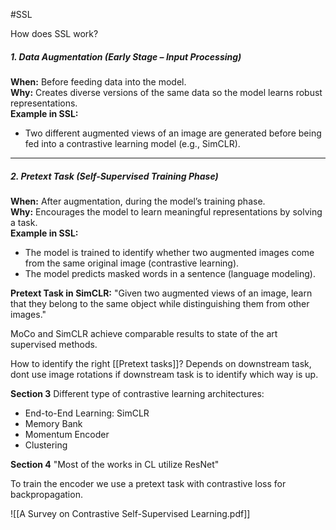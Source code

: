 #SSL 


How does SSL work? 
##### **1. Data Augmentation (Early Stage – Input Processing)**

**When:** Before feeding data into the model.  
**Why:** Creates diverse versions of the same data so the model learns robust representations.  
**Example in SSL:**

- Two different augmented views of an image are generated before being fed into a contrastive learning model (e.g., SimCLR).
---

##### **2. Pretext Task (Self-Supervised Training Phase)**

**When:** After augmentation, during the model’s training phase.  
**Why:** Encourages the model to learn meaningful representations by solving a task.  
**Example in SSL:**

- The model is trained to identify whether two augmented images come from the same original image (contrastive learning).
- The model predicts masked words in a sentence (language modeling).


**Pretext Task in SimCLR:** "Given two augmented views of an image, learn that they belong to the same object while distinguishing them from other images."

MoCo and SimCLR achieve comparable results to state of the art supervised methods.


How to identify the right [[Pretext tasks]]? Depends on downstream task, dont use image rotations if downstream task is to identify which way is up.

**Section 3**
Different type of contrastive learning architectures:

- End-to-End Learning: SimCLR
- Memory Bank
- Momentum Encoder
- Clustering

**Section 4**
"Most of the works in CL utilize ResNet"

To train the encoder we use a pretext task with contrastive loss for backpropagation.

![[A Survey on Contrastive Self-Supervised Learning.pdf]]
